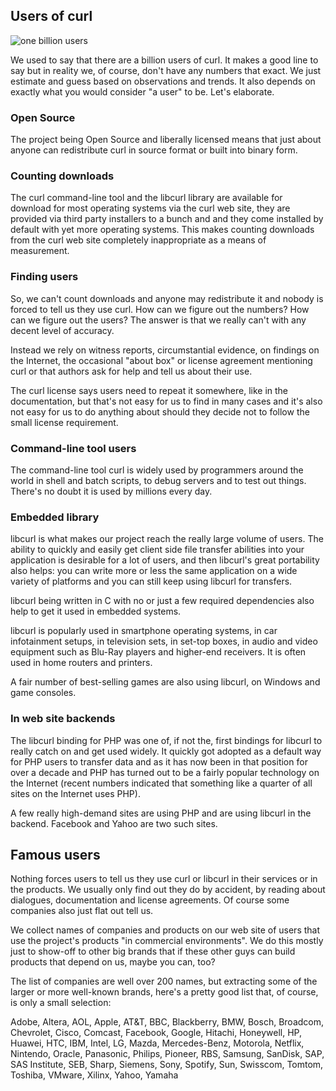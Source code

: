## Users of curl

![one billion users](one-billion-users.jpg)

We used to say that there are a billion users of curl. It makes a good line to
say but in reality we, of course, don't have any numbers that exact. We just
estimate and guess based on observations and trends. It also depends on
exactly what you would consider "a user" to be. Let's elaborate.

### Open Source

The project being Open Source and liberally licensed means that just about
anyone can redistribute curl in source format or built into binary form.

### Counting downloads

The curl command-line tool and the libcurl library are available for download
for most operating systems via the curl web site, they are provided via third
party installers to a bunch and and they come installed by default with yet
more operating systems. This makes counting downloads from the curl web site
completely inappropriate as a means of measurement.

### Finding users

So, we can't count downloads and anyone may redistribute it and nobody is
forced to tell us they use curl. How can we figure out the numbers? How can we
figure out the users? The answer is that we really can't with any decent level
of accuracy.

Instead we rely on witness reports, circumstantial evidence, on findings on
the Internet, the occasional "about box" or license agreement mentioning curl
or that authors ask for help and tell us about their use.

The curl license says users need to repeat it somewhere, like in the
documentation, but that's not easy for us to find in many cases and it's also
not easy for us to do anything about should they decide not to follow the
small license requirement.

### Command-line tool users

The command-line tool curl is widely used by programmers around the world in
shell and batch scripts, to debug servers and to test out things. There's no
doubt it is used by millions every day.

### Embedded library

libcurl is what makes our project reach the really large volume of users. The
ability to quickly and easily get client side file transfer abilities into
your application is desirable for a lot of users, and then libcurl's great
portability also helps: you can write more or less the same application on a
wide variety of platforms and you can still keep using libcurl for transfers.

libcurl being written in C with no or just a few required dependencies also
help to get it used in embedded systems.

libcurl is popularly used in smartphone operating systems, in car infotainment
setups, in television sets, in set-top boxes, in audio and video equipment such
as Blu-Ray players and higher-end receivers. It is often used in home routers
and printers.

A fair number of best-selling games are also using libcurl, on Windows and
game consoles.

### In web site backends

The libcurl binding for PHP was one of, if not the, first bindings for libcurl
to really catch on and get used widely. It quickly got adopted as a default
way for PHP users to transfer data and as it has now been in that position for
over a decade and PHP has turned out to be a fairly popular technology on the
Internet (recent numbers indicated that something like a quarter of all sites on
the Internet uses PHP).

A few really high-demand sites are using PHP and are using libcurl in the
backend. Facebook and Yahoo are two such sites.

## Famous users

Nothing forces users to tell us they use curl or libcurl in their services or
in the products. We usually only find out they do by accident, by reading
about dialogues, documentation and license agreements. Of course some
companies also just flat out tell us.

We collect names of companies and products on our web site of users that use
the project's products "in commercial environments". We do this mostly just to
show-off to other big brands that if these other guys can build products that
depend on us, maybe you can, too?

The list of companies are well over 200 names, but extracting some of the
larger or more well-known brands, here's a pretty good list that, of course, is
only a small selection:

Adobe, Altera, AOL, Apple, AT&T, BBC, Blackberry, BMW, Bosch, Broadcom,
Chevrolet, Cisco, Comcast, Facebook, Google, Hitachi, Honeywell, HP, Huawei,
HTC, IBM, Intel, LG, Mazda, Mercedes-Benz, Motorola, Netflix, Nintendo,
Oracle, Panasonic, Philips, Pioneer, RBS, Samsung, SanDisk, SAP, SAS
Institute, SEB, Sharp, Siemens, Sony, Spotify, Sun, Swisscom, Tomtom, Toshiba,
VMware, Xilinx, Yahoo, Yamaha
